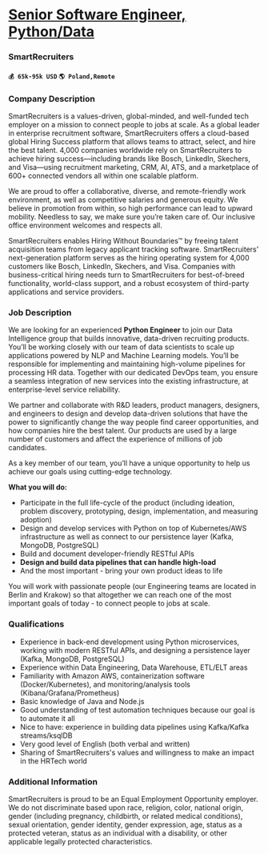 # [Senior Software Engineer, Python/Data](https://www.remotewlb.com/apply/senior-software-engineer-python-data-34846)  
### SmartRecruiters  
#### `💰 65k-95k USD` `🌎 Poland,Remote`  

### Company Description

SmartRecruiters is a values-driven, global-minded, and well-funded tech employer on a mission to connect people to jobs at scale. As a global leader in enterprise recruitment software, SmartRecruiters offers a cloud-based global Hiring Success platform that allows teams to attract, select, and hire the best talent. 4,000 companies worldwide rely on SmartRecruiters to achieve hiring success—including brands like Bosch, LinkedIn, Skechers, and Visa—using recruitment marketing, CRM, AI, ATS, and a marketplace of 600+ connected vendors all within one scalable platform.

We are proud to offer a collaborative, diverse, and remote-friendly work environment, as well as competitive salaries and generous equity. We believe in promotion from within, so high performance can lead to upward mobility. Needless to say, we make sure you’re taken care of. Our inclusive office environment welcomes and respects all.

SmartRecruiters enables Hiring Without Boundaries™ by freeing talent acquisition teams from legacy applicant tracking software. SmartRecruiters’ next-generation platform serves as the hiring operating system for 4,000 customers like Bosch, LinkedIn, Skechers, and Visa. Companies with business-critical hiring needs turn to SmartRecruiters for best-of-breed functionality, world-class support, and a robust ecosystem of third-party applications and service providers.

### Job Description

We are looking for an experienced **Python Engineer** to join our Data Intelligence group that builds innovative, data-driven recruiting products. You’ll be working closely with our team of data scientists to scale up applications powered by NLP and Machine Learning models. You’ll be responsible for implementing and maintaining high-volume pipelines for processing HR data. Together with our dedicated DevOps team, you ensure a seamless integration of new services into the existing infrastructure, at enterprise-level service reliability.

We partner and collaborate with R&D leaders, product managers, designers, and engineers to design and develop data-driven solutions that have the power to significantly change the way people find career opportunities, and how companies hire the best talent. Our products are used by a large number of customers and affect the experience of millions of job candidates.

As a key member of our team, you’ll have a unique opportunity to help us achieve our goals using cutting-edge technology.

 **What you will do:**

  * Participate in the full life-cycle of the product (including ideation, problem discovery, prototyping, design, implementation, and measuring adoption)
  * Design and develop services with Python on top of Kubernetes/AWS infrastructure as well as connect to our persistence layer (Kafka, MongoDB, PostgreSQL)
  * Build and document developer-friendly RESTful APIs
  *  **Design and build data pipelines that can handle high-load**
  * And the most important - bring your own product ideas to life

You will work with passionate people (our Engineering teams are located in Berlin and Krakow) so that altogether we can reach one of the most important goals of today - to connect people to jobs at scale.

### Qualifications

  * Experience in back-end development using Python microservices, working with modern RESTful APIs, and designing a persistence layer (Kafka, MongoDB, PostgreSQL)
  * Experience within Data Engineering, Data Warehouse, ETL/ELT areas
  * Familiarity with Amazon AWS, containerization software (Docker/Kubernetes), and monitoring/analysis tools (Kibana/Grafana/Prometheus)
  * Basic knowledge of Java and Node.js
  * Good understanding of test automation techniques because our goal is to automate it all
  * Nice to have: experience in building data pipelines using Kafka/Kafka streams/ksqlDB
  * Very good level of English (both verbal and written)
  * Sharing of SmartRecruiters's values and willingness to make an impact in the HRTech world

### Additional Information

SmartRecruiters is proud to be an Equal Employment Opportunity employer. We do not discriminate based upon race, religion, color, national origin, gender (including pregnancy, childbirth, or related medical conditions), sexual orientation, gender identity, gender expression, age, status as a protected veteran, status as an individual with a disability, or other applicable legally protected characteristics.

